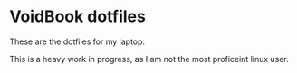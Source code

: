 # VoidBook dotfiles

These are the dotfiles for my laptop.

This is a heavy work in progress, as I am not the most proficeint linux user.

